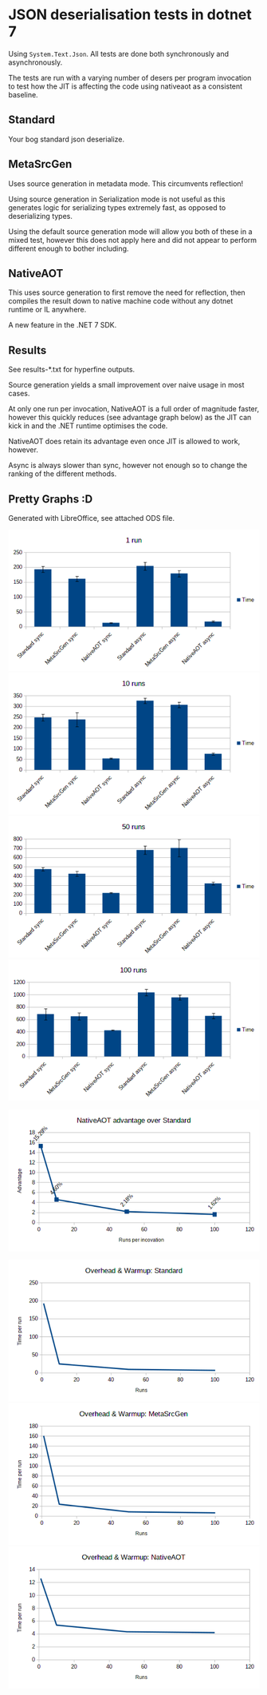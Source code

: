 # JSON deserialisation tests in dotnet 7

Using `System.Text.Json`. All tests are done both synchronously and asynchronously.

The tests are run with a varying number of desers per program invocation to test how
the JIT is affecting the code using nativeaot as a consistent baseline.

## Standard

Your bog standard json deserialize.

## MetaSrcGen

Uses source generation in metadata mode. This circumvents reflection!

Using source generation in Serialization mode is not useful as this generates logic
for serializing types extremely fast, as opposed to deserializing types.

Using the default source generation mode will allow you both of these in a mixed test,
however this does not apply here and did not appear to perform different enough to bother
including.

## NativeAOT

This uses source generation to first remove the need for reflection,
then compiles the result down to native machine code without any dotnet runtime or IL
anywhere.

A new feature in the .NET 7 SDK.

## Results
See results-*.txt for hyperfine outputs.

Source generation yields a small improvement over naive usage in most cases.

At only one run per invocation, NativeAOT is a full order of magnitude faster,
however this quickly reduces (see advantage graph below) as the JIT can kick in and the
.NET runtime optimises the code.

NativeAOT does retain its advantage even once JIT is allowed to work, however.

Async is always slower than sync, however not enough so to change the ranking of the different methods.

## Pretty Graphs :D

Generated with LibreOffice, see attached ODS file.

![Time and deviation of different methods from 1 run](graphs/1run.png)
![Time and deviation of different methods from 10 runs](graphs/10runs.png)
![Time and deviation of different methods from 50 runs](graphs/50runs.png)
![Time and deviation of different methods from 100 runs](graphs/100runs.png)

![How much better NativeAOT is as the run count changes](graphs/adv.png)

![How much faster each run becomes as the run count changes: standard](graphs/overhead-standard.png)
![How much faster each run becomes as the run count changes: metasrcgen](graphs/overhead-metasrcgen.png)
![How much faster each run becomes as the run count changes: nativeaot](graphs/overhead-nativeaot.png)